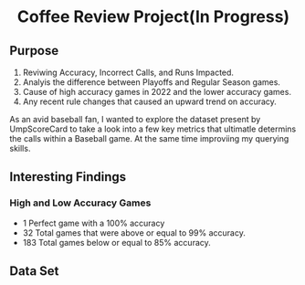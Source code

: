 <h1 align="center"> Coffee Review Project(In Progress) </h1>

<h2>Purpose</h2>
  <ol type="1">
    <li> Reviwing Accuracy, Incorrect Calls, and Runs Impacted.
    <li> Analyis the difference between Playoffs and Regular Season games.
    <li> Cause of high accuracy games in 2022 and the lower accuracy games.
    <li> Any recent rule changes that caused an upward trend on accuracy.
  </ol>
<p>
As an avid baseball fan, I wanted to explore the dataset present by UmpScoreCard to take a look into a 
few key metrics that ultimatle determins the calls within a Baseball game. At the same time improviing my querying skills.
</p>

<h2> Interesting Findings </h2>
<h3> High and Low Accuracy Games</h3>
<ul>
<li> 1 Perfect game with a 100% accuracy
<li> 32 Total games that were above or equal to 99% accuracy.
<li> 183 Total games below or equal to 85% accuracy. 
</ul>
<p>





</p>

<h2>Data Set</h2>
